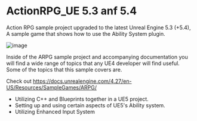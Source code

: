 # ActionRPG_UE 5.3 anf 5.4
Action RPG sample project upgraded to the latest Unreal Engine 5.3 (+5.4), A sample game that shows how to use the Ability System plugin.

 ![image](https://github.com/vahabahmadvand/ActionRPG_UE53/assets/19814209/4e511c0e-f14a-4ad4-b001-95aa56ea2aee)

  Inside of the ARPG sample project and accompanying documentation you will find a wide range of topics that any UE4 developer will find useful. Some of the topics that this sample covers are.
  
  Check out <https://docs.unrealengine.com/4.27/en-US/Resources/SampleGames/ARPG/>
- Utilizing C++ and Blueprints together in a UE5 project.
- Setting up and using certain aspects of UE5's Ability system.
- Utilizing Enhanced Input System
